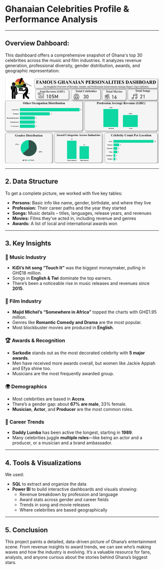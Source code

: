 
# Ghanaian Celebrities Profile & Performance Analysis

---

## Overview Dahboard:
This dashboard offers a comprehensive snapshot of Ghana's top 30 celebrities across the music and film industries. It analyzes revenue generation, professional diversity, gender distribution, awards, and geographic representation.

![Dashboard](https://github.com/ebolde-25/Ghanaian-Celebrities_SQL-Project/blob/b43c7706c264e5fd9f72b6119675fac7929dac89/Project_Visualisations/SQL-Celebrities_image1.png)

---

## 2. Data Structure

To get a complete picture, we worked with five key tables:

- **Persons:** Basic info like name, gender, birthdate, and where they live
- **Profession:** Their career paths and the year they started
- **Songs:** Music details – titles, languages, release years, and revenues
- **Movies:** Films they’ve acted in, including revenue and genres
- **Awards:** A list of local and international awards won

---

## 3. Key Insights

### 🎵 Music Industry

- **KiDi’s hit song “Touch It”** was the biggest moneymaker, pulling in GH₵18 million.
- Songs in **English & Twi** dominate the top earners.
- There’s been a noticeable rise in music releases and revenues since **2015**.

### 🎥 Film Industry

- **Majid Michel’s “Somewhere in Africa”** topped the charts with GH₵1.95 million.
- Genres like **Romantic Comedy and Drama** are the most popular.
- Most blockbuster movies are produced in **English**.

### 🏆 Awards & Recognition

- **Sarkodie** stands out as the most decorated celebrity with **5 major awards**.
- Men have received more awards overall, but women like Jackie Appiah and Efya shine too.
- Musicians are the most frequently awarded group.

### 🌍 Demographics

- Most celebrities are based in **Accra**.
- There’s a gender gap: about **67% are male**, 33% female.
- **Musician**, **Actor**, and **Producer** are the most common roles.

### 📅 Career Trends

- **Daddy Lumba** has been active the longest, starting in **1989**.
- Many celebrities juggle **multiple roles**—like being an actor and a producer, or a musician and a brand ambassador.

---

## 4. Tools & Visualizations

We used:

- **SQL** to extract and organize the data
- **Power BI** to build interactive dashboards and visuals showing:
  - Revenue breakdown by profession and language
  - Award stats across gender and career fields
  - Trends in song and movie releases
  - Where celebrities are based geographically

---

## 5. Conclusion

This project paints a detailed, data-driven picture of Ghana’s entertainment scene. From revenue insights to award trends, we can see who’s making waves and how the industry is evolving. It’s a valuable resource for fans, analysts, and anyone curious about the stories behind Ghana’s biggest stars.
